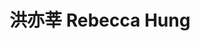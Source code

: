 ---
chinese_name: 洪亦莘
english_name: Rebecca Hung
title: "洪亦莘 Rebecca Hung"
collection: members
position: Administrative Assistant
type: administrative assistant
department: 123
image_path: https://source.unsplash.com/collection/139386/600x600?a=.png
photo: kuanmingchen.jpeg
blurb: 123
---